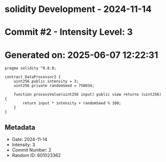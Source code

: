 ﻿# solidity Development - 2024-11-14
# Commit #2 - Intensity Level: 3
# Generated on: 2025-06-07 12:22:31
```solidity
pragma solidity ^0.8.0;

contract DataProcessor2 {
    uint256 public intensity = 3;
    uint256 private randomSeed = 758034;

    function processValue(uint256 input) public view returns (uint256) {
        return input * intensity + randomSeed % 100;
    }
}
```
## Metadata
- Date: 2024-11-14
- Intensity: 3
- Commit Number: 2
- Random ID: 601023362
